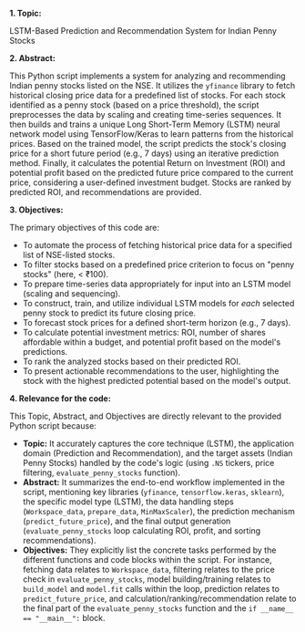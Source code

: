
**1. Topic:**

LSTM-Based Prediction and Recommendation System for Indian Penny Stocks

**2. Abstract:**

This Python script implements a system for analyzing and recommending Indian penny stocks listed on the NSE. It utilizes the `yfinance` library to fetch historical closing price data for a predefined list of stocks. For each stock identified as a penny stock (based on a price threshold), the script preprocesses the data by scaling and creating time-series sequences. It then builds and trains a unique Long Short-Term Memory (LSTM) neural network model using TensorFlow/Keras to learn patterns from the historical prices. Based on the trained model, the script predicts the stock's closing price for a short future period (e.g., 7 days) using an iterative prediction method. Finally, it calculates the potential Return on Investment (ROI) and potential profit based on the predicted future price compared to the current price, considering a user-defined investment budget. Stocks are ranked by predicted ROI, and recommendations are provided.

**3. Objectives:**

The primary objectives of this code are:

- To automate the process of fetching historical price data for a specified list of NSE-listed stocks.
- To filter stocks based on a predefined price criterion to focus on "penny stocks" (here, < ₹100).
- To prepare time-series data appropriately for input into an LSTM model (scaling and sequencing).
- To construct, train, and utilize individual LSTM models for _each_ selected penny stock to predict its future closing price.
- To forecast stock prices for a defined short-term horizon (e.g., 7 days).
- To calculate potential investment metrics: ROI, number of shares affordable within a budget, and potential profit based on the model's predictions.
- To rank the analyzed stocks based on their predicted ROI.
- To present actionable recommendations to the user, highlighting the stock with the highest predicted potential based on the model's output.

**4. Relevance for the code:**

This Topic, Abstract, and Objectives are directly relevant to the provided Python script because:

- **Topic:** It accurately captures the core technique (LSTM), the application domain (Prediction and Recommendation), and the target assets (Indian Penny Stocks) handled by the code's logic (using `.NS` tickers, price filtering, `evaluate_penny_stocks` function).
- **Abstract:** It summarizes the end-to-end workflow implemented in the script, mentioning key libraries (`yfinance`, `tensorflow.keras`, `sklearn`), the specific model type (LSTM), the data handling steps (`Workspace_data`, `prepare_data`, `MinMaxScaler`), the prediction mechanism (`predict_future_price`), and the final output generation (`evaluate_penny_stocks` loop calculating ROI, profit, and sorting recommendations).
- **Objectives:** They explicitly list the concrete tasks performed by the different functions and code blocks within the script. For instance, fetching data relates to `Workspace_data`, filtering relates to the price check in `evaluate_penny_stocks`, model building/training relates to `build_model` and `model.fit` calls within the loop, prediction relates to `predict_future_price`, and calculation/ranking/recommendation relate to the final part of the `evaluate_penny_stocks` function and the `if __name__ == "__main__":` block.